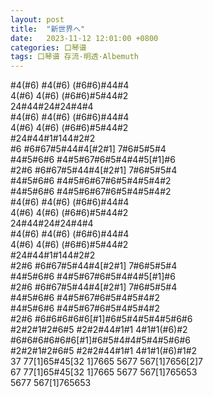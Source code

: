 ```yaml
---
layout: post
title:  "新世界へ"
date:   2023-11-12 12:01:00 +0800
categories: 口琴谱
tags: 口琴谱 存流·明透·Albemuth
---
```

\#4(#6) #4(#6) (#6#6)#44#4  
4(#6) 4(#6) (#6#6)#5#44#2  
24#44#24#24#4#4  
\#4(#6) #4(#6) (#6#6)#44#4  
4(#6) 4(#6) (#6#6)#5#44#2  
\#24#44#1#144#2#2  
\#6 #6#67#5#44#4[#2#1] 7#6#5#5#4  
\#4#5#6#6 #4#5#67#6#5#4#4#5[#1]#6  
\#2#6 #6#67#5#44#4[#2#1] 7#6#5#5#4  
\#4#5#6#6 #4#5#6#67#6#5#4#5#4#2  
\#4#5#6#6 #4#5#6#67#6#5#4#5#4#2  
\#4(#6) #4(#6) (#6#6)#44#4  
4(#6) 4(#6) (#6#6)#5#44#2  
24#44#24#24#4#4  
\#4(#6) #4(#6) (#6#6)#44#4  
4(#6) 4(#6) (#6#6)#5#44#2  
\#24#44#1#144#2#2  
\#2#6 #6#67#5#44#4[#2#1] 7#6#5#5#4  
\#4#5#6#6 #4#5#67#6#5#4#4#5[#1]#6  
\#2#6 #6#67#5#44#4[#2#1] 7#6#5#5#4  
\#4#5#6#6 #4#5#67#6#5#4#5#4#2  
\#4#5#6#6 #4#5#67#6#5#4#5#4#2  
\#2#6 #6#6#6#6#6[#1]#6#5#4#5#4#5#6#6  
\#2#2#1#2#6#5 #2#2#44#1#1 4#1#1(#6)#2  
\#6#6#6#6#6#6[#1]#6#5#4#4#5#4#5#6#6  
\#2#2#1#2#6#5 #2#2#44#1#1 4#1#1(#6)#1#2  
37 77[1]65#45[32 1]7665 5677 567[1]7656[2]7  
67 77[1]65#45[32 1]7665 5677 567[1]765653  
5677 567[1]765653  